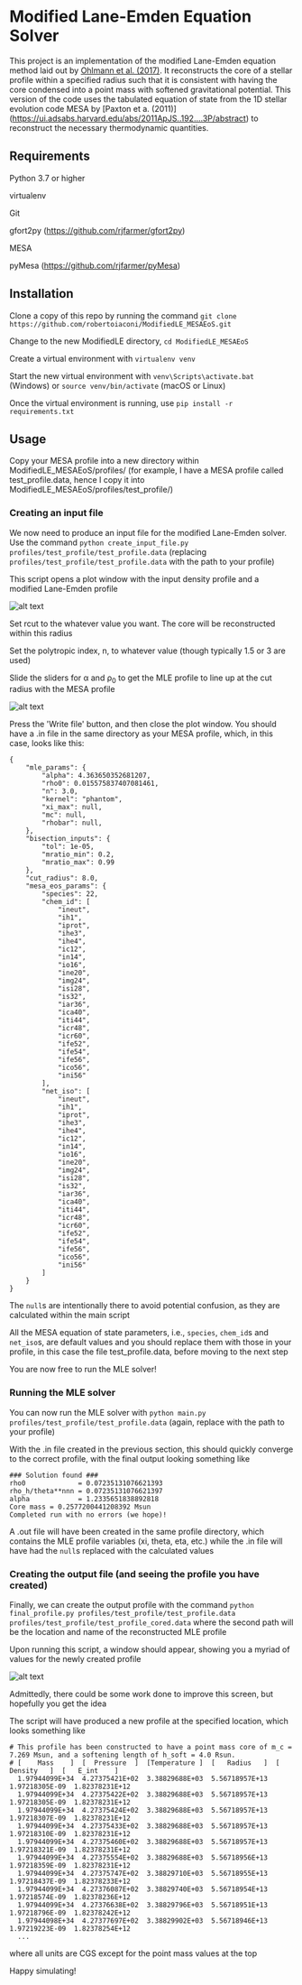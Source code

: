 # Modified Lane-Emden Equation Solver

This project is an implementation of the modified Lane-Emden equation method laid out by [Ohlmann et al. (2017)](https://ui.adsabs.harvard.edu/abs/2017A%26A...599A...5O/abstract). It reconstructs the core of a stellar profile within a specified radius such that it is consistent with having the core condensed into a point mass with softened gravitational potential. This version of the code uses the tabulated equation of state from the 1D stellar evolution code MESA by [Paxton et a. (2011)] (https://ui.adsabs.harvard.edu/abs/2011ApJS..192....3P/abstract) to reconstruct the necessary thermodynamic quantities.

## Requirements
Python 3.7 or higher

virtualenv

Git

gfort2py (https://github.com/rjfarmer/gfort2py)

MESA

pyMesa (https://github.com/rjfarmer/pyMesa)

## Installation

Clone a copy of this repo by running the command `git clone https://github.com/robertoiaconi/ModifiedLE_MESAEoS.git`

Change to the new ModifiedLE directory, `cd ModifiedLE_MESAEoS`

Create a virtual environment with `virtualenv venv`

Start the new virtual environment with `venv\Scripts\activate.bat` (Windows) or `source venv/bin/activate` (macOS or Linux)

Once the virtual environment is running, use `pip install -r requirements.txt`

## Usage

Copy your MESA profile into a new directory within ModifiedLE_MESAEoS/profiles/ (for example, I have a MESA profile called test_profile.data, hence I copy it into ModifiedLE_MESAEoS/profiles/test_profile/)

### Creating an input file

We now need to produce an input file for the modified Lane-Emden solver. Use the command `python create_input_file.py profiles/test_profile/test_profile.data` (replacing `profiles/test_profile/test_profile.data` with the path to your profile)

This script opens a plot window with the input density profile and a modified Lane-Emden profile

![alt text][input1]

Set rcut to the whatever value you want. The core will be reconstructed within this radius

Set the polytropic index, n, to whatever value (though typically 1.5 or 3 are used)

Slide the sliders for &alpha; and &rho;<sub>0</sub> to get the MLE profile to line up at the cut radius with the MESA profile

![alt text][input2]

Press the 'Write file' button, and then close the plot window. You should have a .in file in the same directory as your MESA profile, which, in this case, looks like this:
```
{
    "mle_params": {
        "alpha": 4.363650352681207,
        "rho0": 0.015575837407081461,
        "n": 3.0,
        "kernel": "phantom",
        "xi_max": null,
        "mc": null,
        "rhobar": null,
    },
    "bisection_inputs": {
        "tol": 1e-05,
        "mratio_min": 0.2,
        "mratio_max": 0.99
    },
    "cut_radius": 8.0,
    "mesa_eos_params": {
        "species": 22,
        "chem_id": [
            "ineut",
            "ih1",
            "iprot",
            "ihe3",
            "ihe4",
            "ic12",
            "in14",
            "io16",
            "ine20",
            "img24",
            "isi28",
            "is32",
            "iar36",
            "ica40",
            "iti44",
            "icr48",
            "icr60",
            "ife52",
            "ife54",
            "ife56",
            "ico56",
            "ini56"
        ],
        "net_iso": [
            "ineut",
            "ih1",
            "iprot",
            "ihe3",
            "ihe4",
            "ic12",
            "in14",
            "io16",
            "ine20",
            "img24",
            "isi28",
            "is32",
            "iar36",
            "ica40",
            "iti44",
            "icr48",
            "icr60",
            "ife52",
            "ife54",
            "ife56",
            "ico56",
            "ini56"
        ]
    }
}
```

The `null`s are intentionally there to avoid potential confusion, as they are calculated within the main script

All the MESA equation of state parameters, i.e., `species`, `chem_id`s and `net_iso`s, are default values and you should replace them with those in your profile, in this case the file test_profile.data, before moving to the next step

You are now free to run the MLE solver!

### Running the MLE solver

You can now run the MLE solver with `python main.py profiles/test_profile/test_profile.data` (again, replace with the path to your profile)

With the .in file created in the previous section, this should quickly converge to the correct profile, with the final output looking something like

```
### Solution found ###
rho0             = 0.07235131076621393
rho_h/theta**nnn = 0.07235131076621397
alpha            = 1.2335651838892818
Core mass = 0.2577200441208392 Msun
Completed run with no errors (we hope)!
```

A .out file will have been created in the same profile directory, which contains the MLE profile variables (xi, theta, eta, etc.) while the .in file will have had the `null`s replaced with the calculated values

### Creating the output file (and seeing the profile you have created)

Finally, we can create the output profile with the command 
```python final_profile.py profiles/test_profile/test_profile.data profiles/test_profile/test_profile_cored.data```
where the second path will be the location and name of the reconstructed MLE profile

Upon running this script, a window should appear, showing you a myriad of values for the newly created profile

![alt text][output]

Admittedly, there could be some work done to improve this screen, but hopefully you get the idea

The script will have produced a new profile at the specified location, which looks something like

```
# This profile has been constructed to have a point mass core of m_c = 7.269 Msun, and a softening length of h_soft = 4.0 Rsun.
# [    Mass    ]  [  Pressure  ]  [Temperature ]  [   Radius   ]  [  Density   ]  [   E_int    ]
  1.97944099E+34  4.27375421E+02  3.38829688E+03  5.56718957E+13  1.97218305E-09  1.82378231E+12
  1.97944099E+34  4.27375422E+02  3.38829688E+03  5.56718957E+13  1.97218305E-09  1.82378231E+12
  1.97944099E+34  4.27375424E+02  3.38829688E+03  5.56718957E+13  1.97218307E-09  1.82378231E+12
  1.97944099E+34  4.27375433E+02  3.38829688E+03  5.56718957E+13  1.97218310E-09  1.82378231E+12
  1.97944099E+34  4.27375460E+02  3.38829688E+03  5.56718957E+13  1.97218321E-09  1.82378231E+12
  1.97944099E+34  4.27375554E+02  3.38829688E+03  5.56718956E+13  1.97218359E-09  1.82378231E+12
  1.97944099E+34  4.27375747E+02  3.38829710E+03  5.56718955E+13  1.97218437E-09  1.82378233E+12
  1.97944099E+34  4.27376087E+02  3.38829740E+03  5.56718954E+13  1.97218574E-09  1.82378236E+12
  1.97944099E+34  4.27376638E+02  3.38829796E+03  5.56718951E+13  1.97218796E-09  1.82378242E+12
  1.97944098E+34  4.27377697E+02  3.38829902E+03  5.56718946E+13  1.97219223E-09  1.82378254E+12
  ...
```
where all units are CGS except for the point mass values at the top

Happy simulating!

[input1]: https://github.com/TomReichardt/ModifiedLE/blob/simplified/assets/input_tool_1.png "Adjust parameters as you see fit"
[input2]: https://github.com/TomReichardt/ModifiedLE/blob/simplified/assets/input_tool_2.png "Looks pretty close"
[output]: https://github.com/TomReichardt/ModifiedLE/blob/simplified/assets/output_tool_1.png "Look, it's not my best work"
